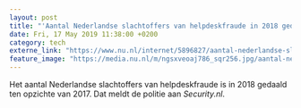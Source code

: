 ```yaml
---
layout: post
title: "'Aantal Nederlandse slachtoffers van helpdeskfraude in 2018 gedaald'"
date: Fri, 17 May 2019 11:38:00 +0200
category: tech
externe_link: "https://www.nu.nl/internet/5896827/aantal-nederlandse-slachtoffers-van-helpdeskfraude-in-2018-gedaald.html"
feature_image: "https://media.nu.nl/m/ngsxveoaj786_sqr256.jpg/aantal-nederlandse-slachtoffers-van-helpdeskfraude-in-2018-gedaald.jpg"
---
```


Het aantal Nederlandse slachtoffers van helpdeskfraude is in 2018 gedaald ten opzichte van 2017. Dat meldt de politie aan <em>Security.nl</em>.
